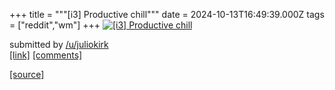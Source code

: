 +++
title = """[i3] Productive chill"""
date = 2024-10-13T16:49:39.000Z
tags = ["reddit","wm"]
+++
[![[i3] Productive chill](https://b.thumbs.redditmedia.com/gZSlJYlfzWbhyN7Q0Dul805yLlw2_f_BcJ3adoTpmxA.jpg "[i3] Productive chill")](https://www.reddit.com/r/unixporn/comments/1g2u1fy/i3_productive_chill/)

submitted by [/u/juliokirk](https://www.reddit.com/user/juliokirk)  
[\[link\]](https://www.reddit.com/gallery/1g2u1fy) [\[comments\]](https://www.reddit.com/r/unixporn/comments/1g2u1fy/i3_productive_chill/)

[[source]](https://www.reddit.com/r/unixporn/comments/1g2u1fy/i3_productive_chill/)
